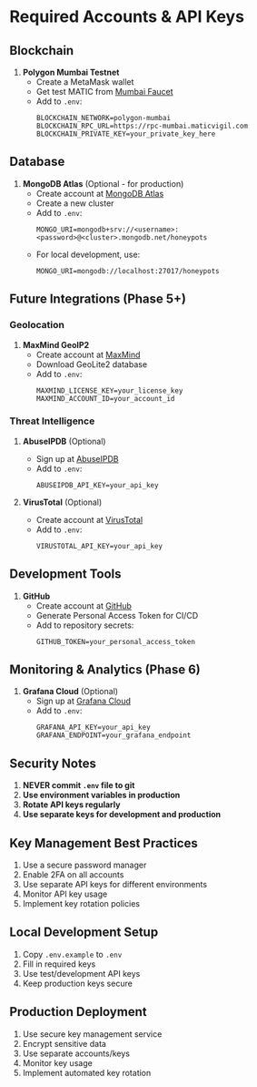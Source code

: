 # Required Accounts & API Keys

## Blockchain
1. **Polygon Mumbai Testnet**
   - Create a MetaMask wallet
   - Get test MATIC from [Mumbai Faucet](https://faucet.polygon.technology/)
   - Add to `.env`:
     ```
     BLOCKCHAIN_NETWORK=polygon-mumbai
     BLOCKCHAIN_RPC_URL=https://rpc-mumbai.maticvigil.com
     BLOCKCHAIN_PRIVATE_KEY=your_private_key_here
     ```

## Database
1. **MongoDB Atlas** (Optional - for production)
   - Create account at [MongoDB Atlas](https://www.mongodb.com/cloud/atlas)
   - Create a new cluster
   - Add to `.env`:
     ```
     MONGO_URI=mongodb+srv://<username>:<password>@<cluster>.mongodb.net/honeypots
     ```
   - For local development, use:
     ```
     MONGO_URI=mongodb://localhost:27017/honeypots
     ```

## Future Integrations (Phase 5+)

### Geolocation
1. **MaxMind GeoIP2**
   - Create account at [MaxMind](https://www.maxmind.com/en/geolite2/signup)
   - Download GeoLite2 database
   - Add to `.env`:
     ```
     MAXMIND_LICENSE_KEY=your_license_key
     MAXMIND_ACCOUNT_ID=your_account_id
     ```

### Threat Intelligence
1. **AbuseIPDB** (Optional)
   - Sign up at [AbuseIPDB](https://www.abuseipdb.com/register)
   - Add to `.env`:
     ```
     ABUSEIPDB_API_KEY=your_api_key
     ```

2. **VirusTotal** (Optional)
   - Create account at [VirusTotal](https://www.virustotal.com/gui/join-us)
   - Add to `.env`:
     ```
     VIRUSTOTAL_API_KEY=your_api_key
     ```

## Development Tools
1. **GitHub**
   - Create account at [GitHub](https://github.com)
   - Generate Personal Access Token for CI/CD
   - Add to repository secrets:
     ```
     GITHUB_TOKEN=your_personal_access_token
     ```

## Monitoring & Analytics (Phase 6)
1. **Grafana Cloud** (Optional)
   - Sign up at [Grafana Cloud](https://grafana.com/products/cloud/)
   - Add to `.env`:
     ```
     GRAFANA_API_KEY=your_api_key
     GRAFANA_ENDPOINT=your_grafana_endpoint
     ```

## Security Notes
1. **NEVER commit `.env` file to git**
2. **Use environment variables in production**
3. **Rotate API keys regularly**
4. **Use separate keys for development and production**

## Key Management Best Practices
1. Use a secure password manager
2. Enable 2FA on all accounts
3. Use separate API keys for different environments
4. Monitor API key usage
5. Implement key rotation policies

## Local Development Setup
1. Copy `.env.example` to `.env`
2. Fill in required keys
3. Use test/development API keys
4. Keep production keys secure

## Production Deployment
1. Use secure key management service
2. Encrypt sensitive data
3. Use separate accounts/keys
4. Monitor key usage
5. Implement automated key rotation
